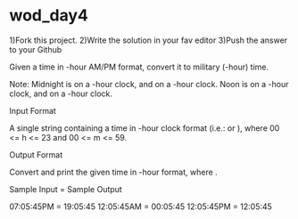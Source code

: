 # wod_day4

1)Fork this project. 2)Write the solution in your fav editor 3)Push the answer to your Github


Given a time in -hour AM/PM format, convert it to military (-hour) time.

Note: Midnight is  on a -hour clock, and  on a -hour clock. Noon is  on a -hour clock, and  on a -hour clock.

Input Format

A single string containing a time in -hour clock format (i.e.:  or ), where 00 <= h <= 23 and  00 <= m <= 59.

Output Format

Convert and print the given time in -hour format, where .

Sample Input = Sample Output

07:05:45PM = 19:05:45
12:05:45AM = 00:05:45
12:05:45PM = 12:05:45
